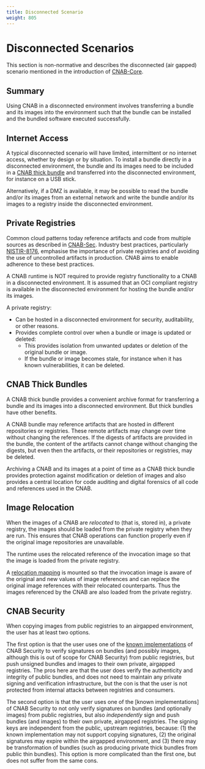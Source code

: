 ```yaml
---
title: Disconnected Scenario
weight: 805
---
```


# Disconnected Scenarios

This section is non-normative and describes the disconnected (air gapped) scenario mentioned in the introduction of [CNAB-Core](100-CNAB.md).

## Summary

Using CNAB in a disconnected environment involves transferring a bundle and its images into the 
environment such that the bundle can be installed and the bundled software executed successfully. 

## Internet Access

A typical disconnected scenario will have limited, intermittent or no internet access, whether by design or by situation.
To install a bundle directly in a disconnected environment, the bundle and its images need to be included in a [CNAB thick bundle](104-bundle-formats.md)
and transferred into the disconnected environment, for instance on a USB stick.

Alternatively, if a DMZ is available, it may be possible to read the bundle and/or its images from an external network
and write the bundle and/or its images to a registry inside the disconnected environment. 

## Private Registries

Common cloud patterns today reference artifacts and code from multiple sources as described in
[CNAB-Sec](300-CNAB-security.md).
Industry best practices, particularly [NISTIR-8176](https://csrc.nist.gov/News/2017/NIST-Releases-NISTIR-8176), emphasise the importance of
private registries and of avoiding the use of uncontrolled artifacts in production. CNAB aims to enable adherence to these best practices.

A CNAB runtime is NOT required to provide registry functionality to a CNAB in a disconnected environment.
It is assumed that an OCI compliant registry is available in the disconnected environment for hosting the bundle
and/or its images.

A private registry:
* Can be hosted in a disconnected environment for security, auditability, or other reasons.
* Provides complete control over when a bundle or image is updated or deleted:
    * This provides isolation from unwanted updates or deletion of the original bundle or image.
    * If the bundle or image becomes stale, for instance when it has known vulnerabilities, it can be deleted.

## CNAB Thick Bundles

A CNAB thick bundle provides a convenient archive format for transferring a bundle and its images into a 
disconnected environment. But thick bundles have other benefits.

A CNAB bundle may reference artifacts that are hosted in different repositories or registries.
These remote artifacts may change over time without changing the references.
If the digests of artifacts are provided in the bundle, the content of the artifacts cannot change without
changing the digests, but even then the artifacts, or their repositories or registries, may be deleted.

Archiving a CNAB and its images at a point of time as a CNAB thick bundle
provides protection against modification or deletion of images and also provides a central location for code
auditing and digital forensics of all code and references used in the CNAB.

## Image Relocation

When the images of a CNAB are _relocated_ to (that is, stored in), a private registry, the images should be loaded from the private registry when they are run.
This ensures that CNAB operations can function properly even if the original image repositories are unavailable.

The runtime uses the relocated reference of the invocation image so that the image is loaded from the private registry.

A [relocation mapping](103-bundle-runtime.md#relocation-mapping) is mounted so that the invocation
image is aware of the original and new values of image references and can replace the original image references with their relocated counterparts.
Thus the images referenced by the CNAB are also loaded from the private registry.

## CNAB Security

When copying images from public registries to an airgapped environment, the user has at least two options.

The first option is that the user uses one of the [known implementations](304-known-implementations) of CNAB Security to verify signatures on bundles (and possibly images, although this is out of scope for CNAB Security) from public registries, but push unsigned bundles and images to their own private, airgapped registries. The pros here are that the user does verify the authenticity and integrity of public bundles, and does not need to maintain any private signing and verification infrastructure, but the con is that the user is not protected from internal attacks between registries and consumers.

The second option is that the user uses one of the [known implementations] of CNAB Security to not only verify signatures on bundles (and optionally images) from public registries, but also _independently_ sign and push bundles (and images) to their own private, airgapped registries. The signing keys are independent from the public, upstream registries, because: (1) the known implementation may not support copying signatures, (2) the original signatures may expire within the airgapped environment, and (3) there may be transformation of bundles (such as producing private thick bundles from public thin bundles). This option is more complicated than the first one, but does not suffer from the same cons.